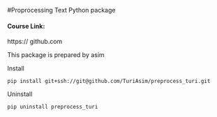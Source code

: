 #Proprocessing Text Python package

#### Course Link:
https:// github.com

This package is prepared by asim

Install

`pip install git+ssh://git@github.com/TuriAsim/preprocess_turi.git`

Uninstall

`pip uninstall preprocess_turi`